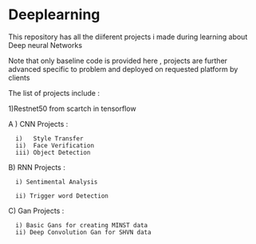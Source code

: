 # Deeplearning
This repository has all the diiferent projects i made during learning about Deep neural Networks 

Note that only baseline code is provided here , projects are further advanced specific to problem
and deployed on requested platform by clients


The list of projects include :
  
  1)Restnet50 from scartch in tensorflow
  
  A ) CNN Projects :
      
      i)   Style Transfer
      ii)  Face Verification 
      iii) Object Detection
  
  B)  RNN Projects :
  
      i) Sentimental Analysis
      
      ii) Trigger word Detection
      
      
   C) Gan Projects :
   
      i) Basic Gans for creating MINST data
      ii) Deep Convolution Gan for SHVN data  
